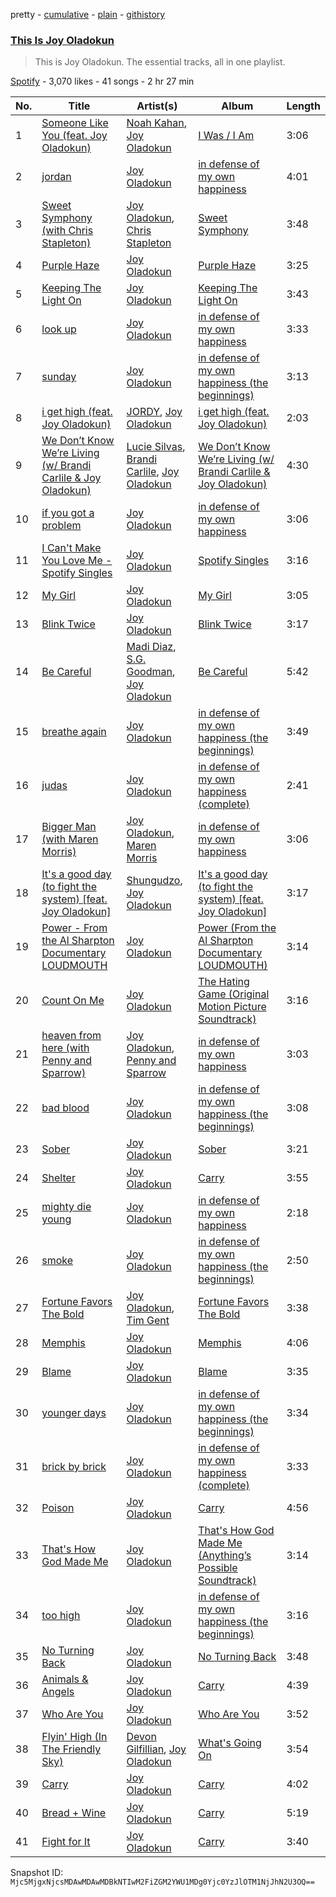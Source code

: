 pretty - [cumulative](/playlists/cumulative/37i9dQZF1DZ06evO4pbj8d.md) - [plain](/playlists/plain/37i9dQZF1DZ06evO4pbj8d) - [githistory](https://github.githistory.xyz/mackorone/spotify-playlist-archive/blob/main/playlists/plain/37i9dQZF1DZ06evO4pbj8d)

### [This Is Joy Oladokun](https://open.spotify.com/playlist/37i9dQZF1DZ06evO4pbj8d)

> This is Joy Oladokun\. The essential tracks, all in one playlist.

[Spotify](https://open.spotify.com/user/spotify) - 3,070 likes - 41 songs - 2 hr 27 min

| No. | Title | Artist(s) | Album | Length |
|---|---|---|---|---|
| 1 | [Someone Like You \(feat\. Joy Oladokun\)](https://open.spotify.com/track/0hiHNxqKGf3GZgVTIOAiiK) | [Noah Kahan](https://open.spotify.com/artist/2RQXRUsr4IW1f3mKyKsy4B), [Joy Oladokun](https://open.spotify.com/artist/7rrTqtOUOwva4sgTx9C9F9) | [I Was / I Am](https://open.spotify.com/album/0b693AisoJYg4Ilj10LkYG) | 3:06 |
| 2 | [jordan](https://open.spotify.com/track/2BGyfq5k9xGO9019bUsYFk) | [Joy Oladokun](https://open.spotify.com/artist/7rrTqtOUOwva4sgTx9C9F9) | [in defense of my own happiness](https://open.spotify.com/album/3dzxXQLyHYrhKYWcKrnFAZ) | 4:01 |
| 3 | [Sweet Symphony \(with Chris Stapleton\)](https://open.spotify.com/track/78HpdJlNoppURkMmE0dogS) | [Joy Oladokun](https://open.spotify.com/artist/7rrTqtOUOwva4sgTx9C9F9), [Chris Stapleton](https://open.spotify.com/artist/4YLtscXsxbVgi031ovDDdh) | [Sweet Symphony](https://open.spotify.com/album/2FuEelEorhSFMkmvhI8iq7) | 3:48 |
| 4 | [Purple Haze](https://open.spotify.com/track/1ZygZX3pyRyGxANo6WrSV0) | [Joy Oladokun](https://open.spotify.com/artist/7rrTqtOUOwva4sgTx9C9F9) | [Purple Haze](https://open.spotify.com/album/6bGTNWW6F8AMqNhBrGjJgm) | 3:25 |
| 5 | [Keeping The Light On](https://open.spotify.com/track/1Uacdg0eFpE2bpjS90feZQ) | [Joy Oladokun](https://open.spotify.com/artist/7rrTqtOUOwva4sgTx9C9F9) | [Keeping The Light On](https://open.spotify.com/album/6frFUCnLfPHN5cuGuONc04) | 3:43 |
| 6 | [look up](https://open.spotify.com/track/0oEji7lz6paMOdk97XEK4Z) | [Joy Oladokun](https://open.spotify.com/artist/7rrTqtOUOwva4sgTx9C9F9) | [in defense of my own happiness](https://open.spotify.com/album/3dzxXQLyHYrhKYWcKrnFAZ) | 3:33 |
| 7 | [sunday](https://open.spotify.com/track/5zYiD0qYctWMiLHGAiEcd3) | [Joy Oladokun](https://open.spotify.com/artist/7rrTqtOUOwva4sgTx9C9F9) | [in defense of my own happiness \(the beginnings\)](https://open.spotify.com/album/376qFRUbcROL5XR8jdFzg4) | 3:13 |
| 8 | [i get high \(feat\. Joy Oladokun\)](https://open.spotify.com/track/1wq96gZHLUWNRwlevS99ru) | [JORDY](https://open.spotify.com/artist/0p9SPN0Vhv6aDRZCz4W13E), [Joy Oladokun](https://open.spotify.com/artist/7rrTqtOUOwva4sgTx9C9F9) | [i get high \(feat\. Joy Oladokun\)](https://open.spotify.com/album/0ajUz0nm6V1J4BLTX7h9Md) | 2:03 |
| 9 | [We Don’t Know We’re Living \(w/ Brandi Carlile & Joy Oladokun\)](https://open.spotify.com/track/67whVnjuQPRV27BE4lbqwI) | [Lucie Silvas](https://open.spotify.com/artist/57HiMjhnxdJflQodRyC5Ju), [Brandi Carlile](https://open.spotify.com/artist/2sG4zTOLvjKG1PSoOyf5Ej), [Joy Oladokun](https://open.spotify.com/artist/7rrTqtOUOwva4sgTx9C9F9) | [We Don’t Know We’re Living \(w/ Brandi Carlile & Joy Oladokun\)](https://open.spotify.com/album/1vJ4hlzBjTPtW54msCMGb9) | 4:30 |
| 10 | [if you got a problem](https://open.spotify.com/track/1wk5QI8DKu2iwDGpMfUSss) | [Joy Oladokun](https://open.spotify.com/artist/7rrTqtOUOwva4sgTx9C9F9) | [in defense of my own happiness](https://open.spotify.com/album/3dzxXQLyHYrhKYWcKrnFAZ) | 3:06 |
| 11 | [I Can't Make You Love Me \- Spotify Singles](https://open.spotify.com/track/6AdxrIYy5CT1LLzLYAQOwy) | [Joy Oladokun](https://open.spotify.com/artist/7rrTqtOUOwva4sgTx9C9F9) | [Spotify Singles](https://open.spotify.com/album/4P4Melmltlh69qk94BPZDY) | 3:16 |
| 12 | [My Girl](https://open.spotify.com/track/25TrYuBFlgMIaaQDYZNJoa) | [Joy Oladokun](https://open.spotify.com/artist/7rrTqtOUOwva4sgTx9C9F9) | [My Girl](https://open.spotify.com/album/48rv1iGnI8ggoWnKNalXRR) | 3:05 |
| 13 | [Blink Twice](https://open.spotify.com/track/15mBjCfIMBnW92VxkswM2P) | [Joy Oladokun](https://open.spotify.com/artist/7rrTqtOUOwva4sgTx9C9F9) | [Blink Twice](https://open.spotify.com/album/0YXMnmlNlrJhL1nC8NXAoT) | 3:17 |
| 14 | [Be Careful](https://open.spotify.com/track/6PoMRNbAahzOCWvRGePExt) | [Madi Diaz](https://open.spotify.com/artist/7E1o9IcnpiFQDlAUk2H7Az), [S.G\. Goodman](https://open.spotify.com/artist/7hzn6FoCsEaUNPnPn7TJWd), [Joy Oladokun](https://open.spotify.com/artist/7rrTqtOUOwva4sgTx9C9F9) | [Be Careful](https://open.spotify.com/album/6q36JBS51lMuxw7rsU9hwf) | 5:42 |
| 15 | [breathe again](https://open.spotify.com/track/2exUyljlhoH86MlcicuUXd) | [Joy Oladokun](https://open.spotify.com/artist/7rrTqtOUOwva4sgTx9C9F9) | [in defense of my own happiness \(the beginnings\)](https://open.spotify.com/album/376qFRUbcROL5XR8jdFzg4) | 3:49 |
| 16 | [judas](https://open.spotify.com/track/03x5RegHjby0lwfcqQ2GjI) | [Joy Oladokun](https://open.spotify.com/artist/7rrTqtOUOwva4sgTx9C9F9) | [in defense of my own happiness \(complete\)](https://open.spotify.com/album/4FzapZZ2S0xvuB5yJLebUM) | 2:41 |
| 17 | [Bigger Man \(with Maren Morris\)](https://open.spotify.com/track/3Dd9ip26FejJl8qi6mJ7M8) | [Joy Oladokun](https://open.spotify.com/artist/7rrTqtOUOwva4sgTx9C9F9), [Maren Morris](https://open.spotify.com/artist/6WY7D3jk8zTrHtmkqqo5GI) | [in defense of my own happiness](https://open.spotify.com/album/3dzxXQLyHYrhKYWcKrnFAZ) | 3:06 |
| 18 | [It's a good day \(to fight the system\) \[feat\. Joy Oladokun\]](https://open.spotify.com/track/4xzCJ65pFTogCfav8IVqSw) | [Shungudzo](https://open.spotify.com/artist/1zC5fndU0aEvINmBra2M3T), [Joy Oladokun](https://open.spotify.com/artist/7rrTqtOUOwva4sgTx9C9F9) | [It's a good day \(to fight the system\) \[feat\. Joy Oladokun\]](https://open.spotify.com/album/2AU0XiCtjQEU55l846nraF) | 3:17 |
| 19 | [Power \- From the Al Sharpton Documentary LOUDMOUTH](https://open.spotify.com/track/7thDDJkwC3ubFYK7x1q7I3) | [Joy Oladokun](https://open.spotify.com/artist/7rrTqtOUOwva4sgTx9C9F9) | [Power \(From the Al Sharpton Documentary LOUDMOUTH\)](https://open.spotify.com/album/3NBUJAebIR6GVVQpyG6sK7) | 3:14 |
| 20 | [Count On Me](https://open.spotify.com/track/5VLhD6BQRgXAtKCqlS1hMJ) | [Joy Oladokun](https://open.spotify.com/artist/7rrTqtOUOwva4sgTx9C9F9) | [The Hating Game \(Original Motion Picture Soundtrack\)](https://open.spotify.com/album/46SxMCDnnCR3Qceso4Dga5) | 3:16 |
| 21 | [heaven from here \(with Penny and Sparrow\)](https://open.spotify.com/track/14zduMrtXG6iAyoozpQhDA) | [Joy Oladokun](https://open.spotify.com/artist/7rrTqtOUOwva4sgTx9C9F9), [Penny and Sparrow](https://open.spotify.com/artist/65o6y7GtoXzchyiJB3r9Ur) | [in defense of my own happiness](https://open.spotify.com/album/3dzxXQLyHYrhKYWcKrnFAZ) | 3:03 |
| 22 | [bad blood](https://open.spotify.com/track/4lizDGXpBCg6o9B90eA5pH) | [Joy Oladokun](https://open.spotify.com/artist/7rrTqtOUOwva4sgTx9C9F9) | [in defense of my own happiness \(the beginnings\)](https://open.spotify.com/album/376qFRUbcROL5XR8jdFzg4) | 3:08 |
| 23 | [Sober](https://open.spotify.com/track/0VTJh1k8GwxCOdSHpcDe9s) | [Joy Oladokun](https://open.spotify.com/artist/7rrTqtOUOwva4sgTx9C9F9) | [Sober](https://open.spotify.com/album/2LAq8CGSyEPEWDadcMmMRs) | 3:21 |
| 24 | [Shelter](https://open.spotify.com/track/3caJRuvtyzXyECb92ORGqF) | [Joy Oladokun](https://open.spotify.com/artist/7rrTqtOUOwva4sgTx9C9F9) | [Carry](https://open.spotify.com/album/0yUV7CmhrBa3a30vrzk3dt) | 3:55 |
| 25 | [mighty die young](https://open.spotify.com/track/7ansr2uebaL7XFbFlc45h2) | [Joy Oladokun](https://open.spotify.com/artist/7rrTqtOUOwva4sgTx9C9F9) | [in defense of my own happiness](https://open.spotify.com/album/3dzxXQLyHYrhKYWcKrnFAZ) | 2:18 |
| 26 | [smoke](https://open.spotify.com/track/282iiFgHe0vEhEWZOE5v73) | [Joy Oladokun](https://open.spotify.com/artist/7rrTqtOUOwva4sgTx9C9F9) | [in defense of my own happiness \(the beginnings\)](https://open.spotify.com/album/376qFRUbcROL5XR8jdFzg4) | 2:50 |
| 27 | [Fortune Favors The Bold](https://open.spotify.com/track/3pfibYzsaexMHmLnmQ8iMH) | [Joy Oladokun](https://open.spotify.com/artist/7rrTqtOUOwva4sgTx9C9F9), [Tim Gent](https://open.spotify.com/artist/3zt7KD1sd6pwQ3PgWPZiln) | [Fortune Favors The Bold](https://open.spotify.com/album/6Z4nwjLYejRAzZo1HeyyPy) | 3:38 |
| 28 | [Memphis](https://open.spotify.com/track/1yeSznrghGszZVKvN5DZ2f) | [Joy Oladokun](https://open.spotify.com/artist/7rrTqtOUOwva4sgTx9C9F9) | [Memphis](https://open.spotify.com/album/3Q4xfrse6fqosRqjAzqF7s) | 4:06 |
| 29 | [Blame](https://open.spotify.com/track/5PtVPNgUwUDeN0rWMJDmzp) | [Joy Oladokun](https://open.spotify.com/artist/7rrTqtOUOwva4sgTx9C9F9) | [Blame](https://open.spotify.com/album/6p8BW3TYnDRWENfV8PwoiV) | 3:35 |
| 30 | [younger days](https://open.spotify.com/track/2agvjfJOq8U16b5IOjH1YC) | [Joy Oladokun](https://open.spotify.com/artist/7rrTqtOUOwva4sgTx9C9F9) | [in defense of my own happiness \(the beginnings\)](https://open.spotify.com/album/376qFRUbcROL5XR8jdFzg4) | 3:34 |
| 31 | [brick by brick](https://open.spotify.com/track/4JUSXwDFcncj0TbXByi0U7) | [Joy Oladokun](https://open.spotify.com/artist/7rrTqtOUOwva4sgTx9C9F9) | [in defense of my own happiness \(complete\)](https://open.spotify.com/album/7yemOBr0RNb26tsE0lKaDB) | 3:33 |
| 32 | [Poison](https://open.spotify.com/track/1yCbpQOLC7pCOKUpnYfm4Q) | [Joy Oladokun](https://open.spotify.com/artist/7rrTqtOUOwva4sgTx9C9F9) | [Carry](https://open.spotify.com/album/0yUV7CmhrBa3a30vrzk3dt) | 4:56 |
| 33 | [That's How God Made Me](https://open.spotify.com/track/4OI2PKCDvjtlfwZ6BYrOO7) | [Joy Oladokun](https://open.spotify.com/artist/7rrTqtOUOwva4sgTx9C9F9) | [That's How God Made Me \(Anything’s Possible Soundtrack\)](https://open.spotify.com/album/5XBt12tohG1P2PLW2fcxP3) | 3:14 |
| 34 | [too high](https://open.spotify.com/track/6bk6LnJA5MsK9E5kWFxfSG) | [Joy Oladokun](https://open.spotify.com/artist/7rrTqtOUOwva4sgTx9C9F9) | [in defense of my own happiness \(the beginnings\)](https://open.spotify.com/album/376qFRUbcROL5XR8jdFzg4) | 3:16 |
| 35 | [No Turning Back](https://open.spotify.com/track/6XwtP51GmM6r09dVouba1W) | [Joy Oladokun](https://open.spotify.com/artist/7rrTqtOUOwva4sgTx9C9F9) | [No Turning Back](https://open.spotify.com/album/4QWBRmlZjIolh4WBq84jy0) | 3:48 |
| 36 | [Animals & Angels](https://open.spotify.com/track/0UIIvj8kMxJCxi831RpS4c) | [Joy Oladokun](https://open.spotify.com/artist/7rrTqtOUOwva4sgTx9C9F9) | [Carry](https://open.spotify.com/album/0yUV7CmhrBa3a30vrzk3dt) | 4:39 |
| 37 | [Who Are You](https://open.spotify.com/track/6hpR4wi9DNXQNSdp63RiiL) | [Joy Oladokun](https://open.spotify.com/artist/7rrTqtOUOwva4sgTx9C9F9) | [Who Are You](https://open.spotify.com/album/5daVnBVz3xKJCpNdGIbKxa) | 3:52 |
| 38 | [Flyin' High \(In The Friendly Sky\)](https://open.spotify.com/track/3K7eIFjBMP37ueJaApIJ1k) | [Devon Gilfillian](https://open.spotify.com/artist/5cbak2U6nZWXDYiG72E3lH), [Joy Oladokun](https://open.spotify.com/artist/7rrTqtOUOwva4sgTx9C9F9) | [What's Going On](https://open.spotify.com/album/0ZgGiET6nxLm3cQTaMS3gx) | 3:54 |
| 39 | [Carry](https://open.spotify.com/track/6drp4VbnWwVxfn5v5jzqp7) | [Joy Oladokun](https://open.spotify.com/artist/7rrTqtOUOwva4sgTx9C9F9) | [Carry](https://open.spotify.com/album/0yUV7CmhrBa3a30vrzk3dt) | 4:02 |
| 40 | [Bread + Wine](https://open.spotify.com/track/59dOoa6Zco8dpqZnEONvBO) | [Joy Oladokun](https://open.spotify.com/artist/7rrTqtOUOwva4sgTx9C9F9) | [Carry](https://open.spotify.com/album/0yUV7CmhrBa3a30vrzk3dt) | 5:19 |
| 41 | [Fight for It](https://open.spotify.com/track/6utNdBDGTw1DRUQLn20T7b) | [Joy Oladokun](https://open.spotify.com/artist/7rrTqtOUOwva4sgTx9C9F9) | [Carry](https://open.spotify.com/album/0yUV7CmhrBa3a30vrzk3dt) | 3:40 |

Snapshot ID: `Mjc5MjgxNjcsMDAwMDAwMDBkNTIwM2FiZGM2YWU1MDg0Yjc0YzJlOTM1NjJhN2U3OQ==`
